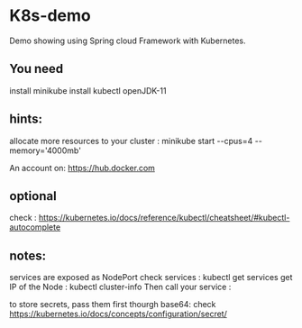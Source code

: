 # K8s-demo
Demo showing using Spring cloud Framework with Kubernetes. 


## You need 

install minikube
install kubectl 
openJDK-11

## hints:
allocate more resources to your cluster : minikube start --cpus=4  --memory='4000mb'


An account on: https://hub.docker.com


## optional 
check : https://kubernetes.io/docs/reference/kubectl/cheatsheet/#kubectl-autocomplete


## notes:
services are exposed as NodePort
check services : kubectl get services
get IP of the Node : kubectl cluster-info
Then call your service <NODE IP>:<NODE PORT>

to store secrets, pass them first thourgh base64: check  https://kubernetes.io/docs/concepts/configuration/secret/

